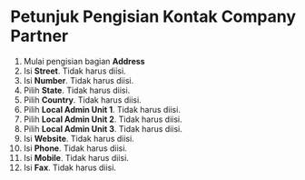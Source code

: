 # Petunjuk Pengisian Kontak Company Partner

1. Mulai pengisian bagian **Address**
2. Isi **Street**. Tidak harus diisi.
3. Isi **Number**. Tidak harus diisi.
4. Pilih **State**. Tidak harus diisi.
5. Pilih **Country**. Tidak harus diisi.
6. Pilih **Local Admin Unit 1**. Tidak harus diisi.
7. Pilih **Local Admin Unit 2**. Tidak harus diisi.
8. Pilih **Local Admin Unit 3**. Tidak harus diisi.
9. Isi **Website**. Tidak harus diisi.
10. Isi **Phone**. Tidak harus diisi.
11. Isi **Mobile**. Tidak harus diisi.
12. Isi **Fax**. Tidak harus diisi.
